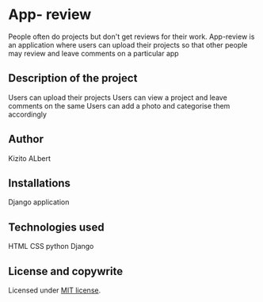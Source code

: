 # App- review

People often do projects but don't get reviews for their work. App-review is an application where users can upload their projects so that other people may review and leave comments on a particular app

## Description of the project

Users can upload their projects
Users can view a project and leave comments on the same
Users can add a photo and categorise them accordingly

## Author

Kizito ALbert


## Installations

Django application


## Technologies used


HTML
CSS
python
Django
## License and copywrite



Licensed under [MIT license](LICENSE).



 